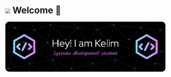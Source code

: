 # <img src="https://media.giphy.com/media/HQHwvSBSy7s0AXOlWt/giphy.gif" width="180"/> Welcome 👋

![Banner](bannerKelim.png)
<!--
**KelitaMau/KelitaMau** is a ✨ _special_ ✨ repository because its `README.md` (this file) appears on your GitHub profile.

Here are some ideas to get you started:

- 🔭 I’m currently working on ...
- 🌱 I’m currently learning ...
- 👯 I’m looking to collaborate on ...
- 🤔 I’m looking for help with ...
- 💬 Ask me about ...
- 📫 How to reach me: ...
- 😄 Pronouns: ...
- ⚡ Fun fact: ...
-->
